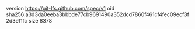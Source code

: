 version https://git-lfs.github.com/spec/v1
oid sha256:a3d3da0eeba3bbbde77cb9691490a352dcd7860f461cf4fec09ecf3f2d3e11fc
size 8378
